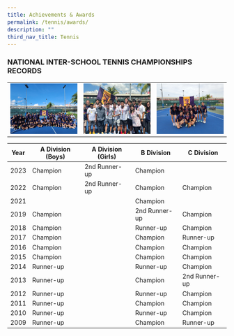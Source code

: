 ```yaml
---
title: Achievements & Awards
permalink: /tennis/awards/
description: ""
third_nav_title: Tennis
---
```

### NATIONAL INTER-SCHOOL TENNIS CHAMPIONSHIPS RECORDS


<table style="width:100%">
<tbody>
<tr>
<td style="width:33%"><img alt="" src="/images/CCA%20Sports/Tennis/b%20div%20team.jpeg"></td>
<td style="width:33%"><img alt="" src="/images/CCA%20Sports/Tennis/celebrating%20the%20win%20with%20our%20principal,%20senior%20admin,%20teachers%20and%20coaches.jpeg"></td>
<td style="width:33%"><img alt="" src="/images/CCA%20Sports/Tennis/team%20photos.jpeg"></td>
</tr>
</tbody>
</table>

<table>
<thead>
  <tr>
    <th>Year</th>
    <th>A Division (Boys)</th>
    <th>A Division (Girls)</th>
    <th>B Division</th>
    <th>C Division</th>
  </tr>
</thead>
<tbody>
	 <tr>
    <td>2023</td>
    <td>Champion</td>
    <td>2nd Runner-up</td>
    <td>Champion</td>
    <td></td>
  </tr>
  <tr>
    <td>2022</td>
    <td>Champion</td>
    <td>2nd Runner-up</td>
    <td>Champion</td>
    <td>Champion</td>
  </tr>
  <tr>
    <td>2021</td>
    <td></td>
    <td></td>
    <td>Champion</td>
    <td></td>
  </tr>
  <tr>
    <td>2019</td>
    <td>Champion</td>
    <td></td>
    <td>2nd Runner-up</td>
    <td>Champion</td>
  </tr>
  <tr>
    <td>2018</td>
    <td>Champion</td>
    <td></td>
    <td>Runner-up</td>
    <td>Champion</td>
  </tr>
  <tr>
    <td>2017</td>
    <td>Champion</td>
    <td></td>
    <td>Champion</td>
    <td>Runner-up</td>
  </tr>
  <tr>
    <td>2016</td>
    <td>Champion</td>
    <td></td>
    <td>Champion</td>
    <td>Champion</td>
  </tr>
  <tr>
    <td>2015</td>
    <td>Champion</td>
    <td></td>
    <td>Champion</td>
    <td>Champion</td>
  </tr>
  <tr>
    <td>2014</td>
    <td>Runner-up</td>
    <td></td>
    <td>Runner-up</td>
    <td>Champion</td>
  </tr>
  <tr>
    <td>2013</td>
    <td>Runner-up</td>
    <td></td>
    <td>Champion</td>
    <td>2nd Runner-up</td>
  </tr>
  <tr>
    <td>2012</td>
    <td>Runner-up</td>
    <td></td>
    <td>Runner-up</td>
    <td>Champion</td>
  </tr>
  <tr>
    <td>2011</td>
    <td>Runner-up</td>
    <td></td>
    <td>Champion</td>
    <td>Champion</td>
  </tr>
  <tr>
    <td>2010</td>
    <td>Runner-up</td>
    <td></td>
    <td>Runner-up</td>
    <td>Champion</td>
  </tr>
  <tr>
    <td>2009</td>
    <td>Runner-up</td>
    <td></td>
    <td>Champion</td>
    <td>Runner-up</td>
  </tr>
</tbody>
</table>